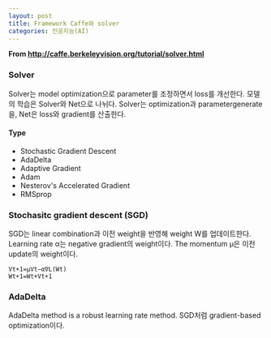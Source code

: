 ```yaml
---
layout: post
title: Framework Caffe와 solver
categories: 인공지능(AI)
---
```


**From http://caffe.berkeleyvision.org/tutorial/solver.html**

### Solver 
Solver는 model optimization으로  parameter를 조정하면서 loss를 개선한다. 모델의 학습은 Solver와 Net으로 나뉘다. Solver는 optimization과 parametergenerate을, 
Net은 loss와 gradient를 산출한다. 

#### Type
+ Stochastic Gradient Descent 
+ AdaDelta
+ Adaptive Gradient
+ Adam
+ Nesterov's Accelerated Gradient
+ RMSprop

### Stochasitc gradient descent (SGD) 
SGD는 linear combination과 이전 weight을 반영해 weight W를 업데이트한다. Learning rate α는 negative gradient의 weight이다.
The momentum μ은 이전 update의 weight이다. 
```
Vt+1=μVt−α∇L(Wt)
Wt+1=Wt+Vt+1
```
### AdaDelta
AdaDelta method is a robust learning rate method. SGD처럼 gradient-based optimization이다. 

